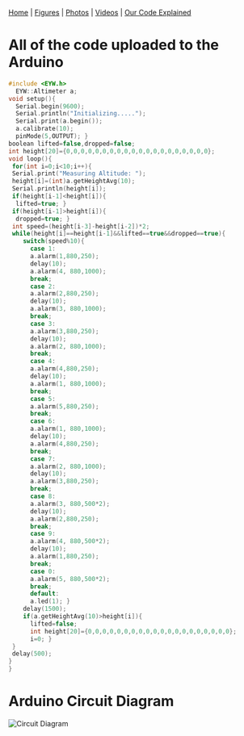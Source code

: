 [Home](https://assumepositiveintentions.github.io/Final/) | [Figures](https://assumepositiveintentions.github.io/Final/figures) | [Photos](https://assumepositiveintentions.github.io/Final/photos) | [Videos](https://assumepositiveintentions.github.io/Final/videos) | [Our Code Explained](https://assumepositiveintentions.github.io/Final/decoded)

# All of the code uploaded to the Arduino
```c++
#include <EYW.h>
  EYW::Altimeter a;
void setup(){
  Serial.begin(9600);
  Serial.println("Initializing.....");
  Serial.print(a.begin());
  a.calibrate(10);
  pinMode(5,OUTPUT); }
boolean lifted=false,dropped=false;
int height[20]={0,0,0,0,0,0,0,0,0,0,0,0,0,0,0,0,0,0,0,0};
void loop(){
 for(int i=0;i<10;i++){
 Serial.print("Measuring Altitude: ");
 height[i]=(int)a.getHeightAvg(10);
 Serial.println(height[i]);
 if(height[i-1]<height[i]){
  lifted=true; }
 if(height[i-1]>height[i]){
  dropped=true; }
 int speed=(height[i-3]-height[i-2])*2;
 while(height[i]==height[i-1]&&lifted==true&&dropped==true){
    switch(speed%10){
      case 1:
      a.alarm(1,880,250);
      delay(10);
      a.alarm(4, 880,1000);
      break;
      case 2:
      a.alarm(2,880,250);
      delay(10);
      a.alarm(3, 880,1000);
      break;
      case 3:
      a.alarm(3,880,250);
      delay(10);
      a.alarm(2, 880,1000);
      break;
      case 4:
      a.alarm(4,880,250);
      delay(10);
      a.alarm(1, 880,1000);
      break;
      case 5:
      a.alarm(5,880,250);
      break;
      case 6:
      a.alarm(1, 880,1000);
      delay(10);                    
      a.alarm(4,880,250);
      break;
      case 7:
      a.alarm(2, 880,1000);
      delay(10);
      a.alarm(3,880,250);
      break;
      case 8:
      a.alarm(3, 880,500*2);
      delay(10);
      a.alarm(2,880,250);
      break;
      case 9:
      a.alarm(4, 880,500*2);
      delay(10);
      a.alarm(1,880,250);
      break;
      case 0:
      a.alarm(5, 880,500*2);
      break;
      default:
      a.led(1); }
    delay(1500);
    if(a.getHeightAvg(10)>height[i]){
      lifted=false;
      int height[20]={0,0,0,0,0,0,0,0,0,0,0,0,0,0,0,0,0,0,0,0};
      i=0; }
 }
 delay(500);
}
}
```
# Arduino Circuit Diagram
![Circuit Diagram](https://assumepositiveintentions.github.io/Final/assets/circuit.jpg)
